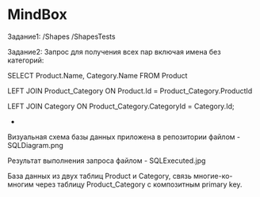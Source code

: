 # MindBox
Задание1:
/Shapes
/ShapesTests

Задание2:
Запрос для получения всех пар включая имена без категорий:

SELECT Product.Name, Category.Name FROM Product

LEFT JOIN Product_Category ON Product.Id = Product_Category.ProductId

LEFT JOIN Category ON Product_Category.CategoryId = Category.Id;


-
Визуальная схема базы данных приложена в репозитории файлом - SQLDiagram.png

Результат выполнения запроса файлом - SQLExecuted.jpg

База данных из двух таблиц Product и Category, связь многие-ко-многим через таблицу Product_Category с композитным primary key.

